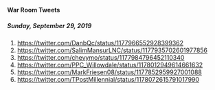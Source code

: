 **War Room Tweets**

##### Sunday, September 29, 2019

 1) https://twitter.com/DanbQc/status/1177966552928399362
 2) https://twitter.com/SalimMansurLNC/status/1177935702601977856
 3) https://twitter.com/chevymo/status/1177984796452110340
 4) https://twitter.com/PPC_Willowdale/status/1178012949614661632
 5) https://twitter.com/MarkFriesen08/status/1177852959927001088
 6) https://twitter.com/TPostMillennial/status/1178072615791017990
